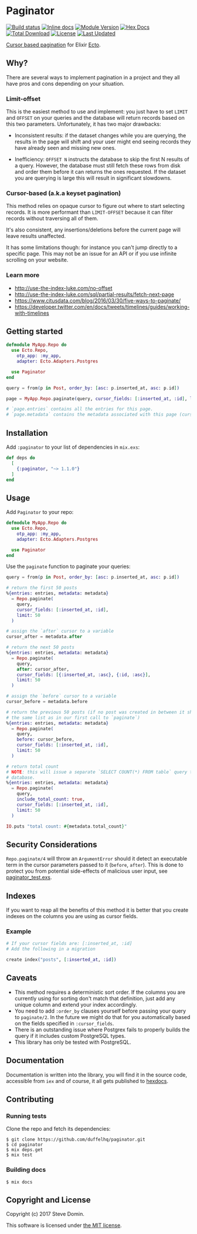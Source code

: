 # Paginator

[![Build status](https://github.com/duffelhq/paginator/actions/workflows/test.yml/badge.svg?branch=main)](https://github.com/duffelhq/paginator/actions?query=branch%3Amain)
[![Inline docs](http://inch-ci.org/github/duffelhq/paginator.svg)](http://inch-ci.org/github/duffelhq/paginator)
[![Module Version](https://img.shields.io/hexpm/v/paginator.svg)](https://hex.pm/packages/paginator)
[![Hex Docs](https://img.shields.io/badge/hex-docs-lightgreen.svg)](https://hexdocs.pm/paginator/)
[![Total Download](https://img.shields.io/hexpm/dt/paginator.svg)](https://hex.pm/packages/paginator)
[![License](https://img.shields.io/hexpm/l/paginator.svg)](https://github.com/duffelhq/paginator/blob/master/LICENSE)
[![Last Updated](https://img.shields.io/github/last-commit/duffelhq/paginator.svg)](https://github.com/duffelhq/paginator/commits/master)

[Cursor based pagination](http://use-the-index-luke.com/no-offset) for Elixir [Ecto](https://github.com/elixir-ecto/ecto).

## Why?

There are several ways to implement pagination in a project and they all have pros and cons depending on your situation.

### Limit-offset

This is the easiest method to use and implement: you just have to set `LIMIT` and `OFFSET` on your queries and the
database will return records based on this two parameters. Unfortunately, it has two major drawbacks:

* Inconsistent results: if the dataset changes while you are querying, the results in the page will shift and your user
might end seeing records they have already seen and missing new ones.

* Inefficiency: `OFFSET N` instructs the database to skip the first N results of a query. However, the database must still
fetch these rows from disk and order them before it can returns the ones requested. If the dataset you are querying is
large this will result in significant slowdowns.

### Cursor-based (a.k.a keyset pagination)

This method relies on opaque cursor to figure out where to start selecting records. It is more performant than
`LIMIT-OFFSET` because it can filter records without traversing all of them.

It's also consistent, any insertions/deletions before the current page will leave results unaffected.

It has some limitations though: for instance you can't jump directly to a specific page. This may
not be an issue for an API or if you use infinite scrolling on your website.

### Learn more

* http://use-the-index-luke.com/no-offset
* http://use-the-index-luke.com/sql/partial-results/fetch-next-page
* https://www.citusdata.com/blog/2016/03/30/five-ways-to-paginate/
* https://developer.twitter.com/en/docs/tweets/timelines/guides/working-with-timelines

## Getting started

```elixir
defmodule MyApp.Repo do
  use Ecto.Repo,
    otp_app: :my_app,
    adapter: Ecto.Adapters.Postgres

  use Paginator
end

query = from(p in Post, order_by: [asc: p.inserted_at, asc: p.id])

page = MyApp.Repo.paginate(query, cursor_fields: [:inserted_at, :id], limit: 50)

# `page.entries` contains all the entries for this page.
# `page.metadata` contains the metadata associated with this page (cursors, limit, total count)
```

## Installation

Add `:paginator` to your list of dependencies in `mix.exs`:

```elixir
def deps do
  [
    {:paginator, "~> 1.1.0"}
  ]
end
```

## Usage

Add `Paginator` to your repo:

```elixir
defmodule MyApp.Repo do
  use Ecto.Repo,
    otp_app: :my_app,
    adapter: Ecto.Adapters.Postgres

  use Paginator
end
```

Use the `paginate` function to paginate your queries:

```elixir
query = from(p in Post, order_by: [asc: p.inserted_at, asc: p.id])

# return the first 50 posts
%{entries: entries, metadata: metadata}
  = Repo.paginate(
    query,
    cursor_fields: [:inserted_at, :id],
    limit: 50
  )

# assign the `after` cursor to a variable
cursor_after = metadata.after

# return the next 50 posts
%{entries: entries, metadata: metadata}
  = Repo.paginate(
    query,
    after: cursor_after,
    cursor_fields: [{:inserted_at, :asc}, {:id, :asc}],
    limit: 50
  )

# assign the `before` cursor to a variable
cursor_before = metadata.before

# return the previous 50 posts (if no post was created in between it should be
# the same list as in our first call to `paginate`)
%{entries: entries, metadata: metadata}
  = Repo.paginate(
    query,
    before: cursor_before,
    cursor_fields: [:inserted_at, :id],
    limit: 50
  )

# return total count
# NOTE: this will issue a separate `SELECT COUNT(*) FROM table` query to the
# database.
%{entries: entries, metadata: metadata}
  = Repo.paginate(
    query,
    include_total_count: true,
    cursor_fields: [:inserted_at, :id],
    limit: 50
  )

IO.puts "total count: #{metadata.total_count}"
```

## Security Considerations

`Repo.paginate/4` will throw an `ArgumentError` should it detect an executable term in the cursor parameters passed to it (`before`, `after`).
This is done to protect you from potential side-effects of malicious user input, see [paginator_test.exs](https://github.com/duffelhq/paginator/blob/master/test/paginator_test.exs#L820).

## Indexes

If you want to reap all the benefits of this method it is better that you create indexes on the columns you are using as
cursor fields.

### Example

```elixir
# If your cursor fields are: [:inserted_at, :id]
# Add the following in a migration

create index("posts", [:inserted_at, :id])
```

## Caveats

* This method requires a deterministic sort order. If the columns you are currently using for sorting don't match that
definition, just add any unique column and extend your index accordingly.
* You need to add `:order_by` clauses yourself before passing your query to `paginate/2`. In the future we might do that
for you automatically based on the fields specified in `:cursor_fields`.
* There is an outstanding issue where Postgrex fails to properly builds the query if it includes custom PostgreSQL types.
* This library has only be tested with PostgreSQL.

## Documentation

Documentation is written into the library, you will find it in the source code, accessible from `iex` and of course, it
all gets published to [hexdocs](http://hexdocs.pm/paginator).

## Contributing

### Running tests

Clone the repo and fetch its dependencies:

```
$ git clone https://github.com/duffelhq/paginator.git
$ cd paginator
$ mix deps.get
$ mix test
```

### Building docs

```
$ mix docs
```

## Copyright and License

Copyright (c) 2017 Steve Domin.

This software is licensed under [the MIT license](./LICENSE.md).
